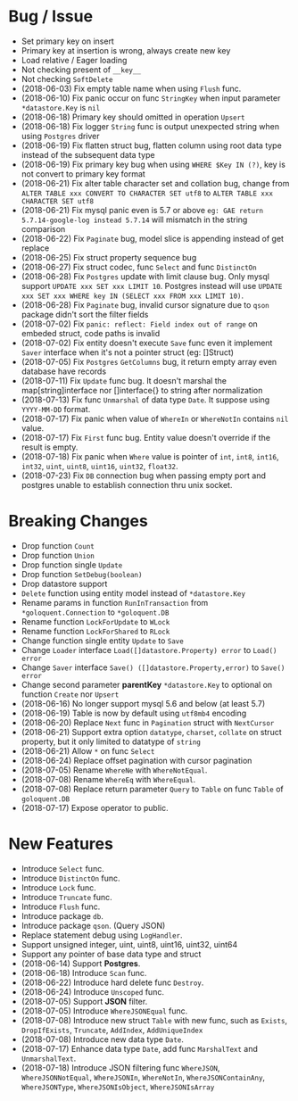 # Bug / Issue

- Set primary key on insert
- Primary key at insertion is wrong, always create new key
- Load relative / Eager loading
- Not checking present of `__key__`
- Not checking `SoftDelete`
- (2018-06-03) Fix empty table name when using `Flush` func.
- (2018-06-10) Fix panic occur on func `StringKey` when input parameter `*datastore.Key` is `nil`
- (2018-06-18) Primary key should omitted in operation `Upsert`
- (2018-06-18) Fix logger `String` func is output unexpected string when using `Postgres` driver
- (2018-06-19) Fix flatten struct bug, flatten column using root data type instead of the subsequent data type
- (2018-06-19) Fix primary key bug when using `WHERE $Key IN (?)`, key is not convert to primary key format
- (2018-06-21) Fix alter table character set and collation bug, change from `ALTER TABLE xxx CONVERT TO CHARACTER SET utf8` to `ALTER TABLE xxx CHARACTER SET utf8`
- (2018-06-21) Fix mysql panic even is 5.7 or above `eg: GAE return 5.7.14-google-log instead 5.7.14` will mismatch in the string comparison
- (2018-06-22) Fix `Paginate` bug, model slice is appending instead of get replace
- (2018-06-25) Fix struct property sequence bug
- (2018-06-27) Fix struct codec, func `Select` and func `DistinctOn`
- (2018-06-28) Fix `Postgres` update with limit clause bug. Only mysql support `UPDATE xxx SET xxx LIMIT 10`. Postgres instead will use `UPDATE xxx SET xxx WHERE key IN (SELECT xxx FROM xxx LIMIT 10)`.
- (2018-06-28) Fix `Paginate` bug, invalid cursor signature due to `qson` package didn't sort the filter fields
- (2018-07-02) Fix `panic: reflect: Field index out of range` on embeded struct, code paths is invalid
- (2018-07-02) Fix entity doesn't execute `Save` func even it implement `Saver` interface when it's not a pointer struct (eg: []Struct)
- (2018-07-05) Fix `Postgres` `GetColumns` bug, it return empty array even database have records
- (2018-07-11) Fix `Update` func bug. It doesn't marshal the map[string]interface nor []interface{} to string after normalization
- (2018-07-13) Fix func `Unmarshal` of data type `Date`. It suppose using `YYYY-MM-DD` format.
- (2018-07-17) Fix panic when value of `WhereIn` or `WhereNotIn` contains `nil` value.
- (2018-07-17) Fix `First` func bug. Entity value doesn't override if the result is empty.
- (2018-07-18) Fix panic when `Where` value is pointer of `int`, `int8`, `int16`, `int32`, `uint`, `uint8`, `uint16`, `uint32`, `float32`.
- (2018-07-23) Fix `DB` connection bug when passing empty port and postgres unable to establish connection thru unix socket.

# Breaking Changes

- Drop function `Count`
- Drop function `Union`
- Drop function single `Update`
- Drop function `SetDebug(boolean)`
- Drop datastore support
- `Delete` function using entity model instead of `*datastore.Key`
- Rename params in function `RunInTransaction` from `*goloquent.Connection` to `*goloquent.DB`
- Rename function `LockForUpdate` to `WLock`
- Rename function `LockForShared` to `RLock`
- Change function single entity `Update` to `Save`
- Change `Loader` interface `Load([]datastore.Property) error` to `Load() error`
- Change `Saver` interface `Save() ([]datastore.Property,error)` to `Save() error`
- Change second parameter **parentKey** `*datastore.Key` to optional on function `Create` nor `Upsert`
- (2018-06-16) No longer support mysql 5.6 and below (at least 5.7)
- (2018-06-19) Table is now by default using `utf8mb4` encoding
- (2018-06-20) Replace `Next` func in `Pagination` struct with `NextCursor`
- (2018-06-21) Support extra option `datatype`, `charset`, `collate` on struct property, but it only limited to datatype of `string`
- (2018-06-21) Allow `*` on func `Select`
- (2018-06-24) Replace offset pagination with cursor pagination
- (2018-07-05) Rename `WhereNe` with `WhereNotEqual`.
- (2018-07-08) Rename `WhereEq` with `WhereEqual`.
- (2018-07-08) Replace return parameter `Query` to `Table` on func `Table` of `goloquent.DB`
- (2018-07-17) Expose operator to public.

# New Features

- Introduce `Select` func.
- Introduce `DistinctOn` func.
- Introduce `Lock` func.
- Introduce `Truncate` func.
- Introduce `Flush` func.
- Introduce package `db`.
- Introduce package `qson`. (Query JSON)
- Replace statement debug using `LogHandler`.
- Support unsigned integer, uint, uint8, uint16, uint32, uint64
- Support any pointer of base data type and struct
- (2018-06-14) Support **Postgres**.
- (2018-06-18) Introduce `Scan` func.
- (2018-06-22) Introduce hard delete func `Destroy`.
- (2018-06-24) Introduce `Unscoped` func.
- (2018-07-05) Support **JSON** filter.
- (2018-07-05) Introduce `WhereJSONEqual` func.
- (2018-07-08) Introduce new struct `Table` with new func, such as `Exists`, `DropIfExists`, `Truncate`, `AddIndex`, `AddUniqueIndex`
- (2018-07-08) Introduce new data type `Date`.
- (2018-07-17) Enhance data type `Date`, add func `MarshalText` and `UnmarshalText`.
- (2018-07-18) Introduce JSON filtering func `WhereJSON`, `WhereJSONNotEqual`, `WhereJSONIn`, `WhereNotIn`, `WhereJSONContainAny`, `WhereJSONType`, `WhereJSONIsObject`, `WhereJSONIsArray`
